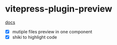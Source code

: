# vitepress-plugin-preview

[docs](https://zzxming.github.io/vitepress-plugin-preview/guide/getting-start.html)

- [x] mutiple files preview in one component
- [x] shiki to highlight code
